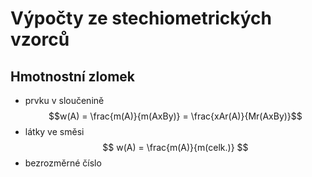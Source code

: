 # Výpočty ze stechiometrických vzorců
## Hmotnostní zlomek
- prvku v sloučenině
$$w(A) = \frac{m(A)}{m(AxBy)} = \frac{xAr(A)}{Mr(AxBy)}$$
- látky ve směsi
$$
w(A) = \frac{m(A)}{m(celk.)}
$$
- bezrozměrné číslo

	